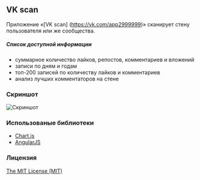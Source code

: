 ## VK scan
Приложение «[VK scan] (https://vk.com/app2999999)» сканирует стену пользователя или же сообщества.

##### Список доступной информации
* суммарное количество лайков, репостов, комментариев и вложений
* записи по дням и годам
* топ-200 записей по количеству лайков и комментариев
* анализ лучших комментаторов на стене

### Скриншот
![Скриншот](https://pp.vk.me/c622629/v622629281/2aaaa/C2zB_Kw-kmI.jpg)

### Использованые библиотеки
* [Chart.js](https://github.com/nnnick/Chart.js)
* [AngularJS](https://github.com/angular/angular.js)

### Лицензия
[The MIT License (MIT)](https://github.com/gromadchuk/VK-scan/blob/gh-pages/LICENSE)
